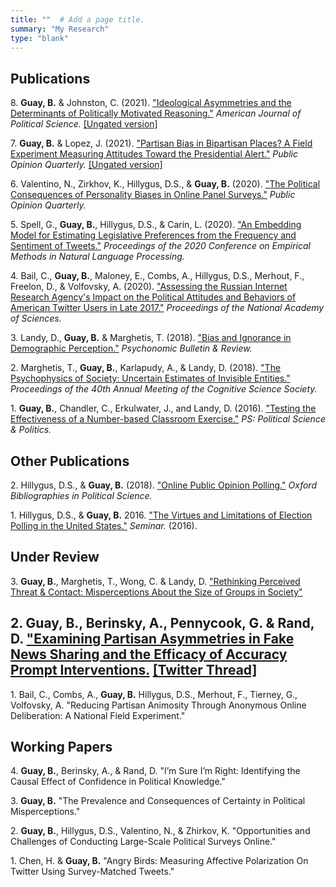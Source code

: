 ```yaml
---
title: ""  # Add a page title.
summary: "My Research"
type: "blank"  
---
```


## **Publications**



8\. **Guay, B.** & Johnston, C. (2021). ["Ideological Asymmetries and the Determinants of Politically Motivated Reasoning."](http://doi.org/10.1111/ajps.12624) *American Journal of Political Science.* [[Ungated version]](https://www.brianguay.com/files/GuayJohnston_2021_AJPS.pdf)

7\. **Guay, B.** & Lopez, J. (2021). ["Partisan Bias in Bipartisan Places? A Field Experiment Measuring Attitudes Toward the Presidential Alert."](https://doi.org/10.1093/poq/nfab010) *Public Opinion Quarterly.* [[Ungated version]](https://www.brianguay.com/files/GuayLopez_2021_POQ.pdf) 

6\. Valentino, N., Zirkhov, K., Hillygus, D.S., & **Guay, B.** (2020). ["The Political Consequences of Personality Biases in Online Panel Surveys."](https://doi.org/10.1093/poq/nfaa026) *Public Opinion Quarterly.* 

5\. Spell, G., **Guay, B.**, Hillygus, D.S., & Carin, L. (2020). ["An Embedding Model for Estimating Legislative Preferences from the Frequency and Sentiment of Tweets."](https://aclanthology.org/2020.emnlp-main.46.pdf) *Proceedings of the
2020 Conference on Empirical Methods in Natural Language Processing.*

4\. Bail, C., **Guay, B.**, Maloney, E., Combs, A., Hillygus, D.S., Merhout, F., Freelon, D., & Volfovsky, A. (2020). ["Assessing the Russian Internet Research Agency's Impact on the Political Attitudes and Behaviors of American Twitter Users in Late 2017."](https://www.pnas.org/content/early/2019/11/20/1906420116) *Proceedings of the National Academy of Sciences.* 

3\. Landy, D., **Guay, B.** & Marghetis, T. (2018). ["Bias and Ignorance in Demographic Perception."](https://link.springer.com/article/10.3758/s13423-017-1360-2) *Psychonomic Bulletin & Review.*

2\. Marghetis, T., **Guay, B.**, Karlapudy, A., & Landy, D. (2018). ["The Psychophysics of Society: Uncertain Estimates of Invisible Entities."](https://cogsci.mindmodeling.org/2018/papers/0155/0155.pdf) *Proceedings of the 40th Annual Meeting of the Cognitive Science Society.*

1\. **Guay, B.**, Chandler, C., Erkulwater, J., and Landy, D. (2016). ["Testing the Effectiveness of a Number-based Classroom Exercise."](https://www.cambridge.org/core/journals/ps-political-science-and-politics/article/testing-the-effectiveness-of-a-numberbased-classroom-exercise/E3F444F2E31340F7E63A833573B65AEC) *PS: Political Science & Politics.* 




## **Other Publications**


2\. Hillygus, D.S., & **Guay, B.** (2018). ["Online Public Opinion Polling."](https://www.oxfordbibliographies.com/view/document/obo-9780199756223/obo-9780199756223-0250.xml) *Oxford Bibliographies in Political Science.* 

1\. Hillygus, D.S., & **Guay, B.** 2016. ["The Virtues and Limitations of Election Polling in the United States."](https://sites.duke.edu/hillygus/files/2017/04/2016.HillygusGuay.Seminar.pdf) *Seminar.* (2016).

## **Under Review**

3\. **Guay, B.**, Marghetis, T., Wong, C. & Landy, D. ["Rethinking Perceived Threat & Contact:  Misperceptions About the Size of Groups in Society"](https://www.brianguay.com/files/Guay_2020_bayesianMisperceptions.pdf)

2\. **Guay, B.**, Berinsky, A., Pennycook, G. & Rand, D. ["Examining Partisan Asymmetries in Fake News Sharing and the Efficacy of Accuracy Prompt Interventions.](https://www.brianguay.com/files/Guay_2022_fakenewsAsymmetry.pdf) [[Twitter Thread]](https://twitter.com/BrianMGuay/status/1514617508728254467)
-

1\. Bail, C., Combs, A., **Guay, B.** Hillygus, D.S., Merhout, F., Tierney, G., Volfovsky, A. "Reducing Partisan Animosity Through Anonymous Online Deliberation: A National Field Experiment."

## **Working Papers** 

4\. **Guay, B.**, Berinsky, A., & Rand, D. "I’m Sure I’m Right: Identifying the Causal Effect of Confidence in Political Knowledge."

3\. **Guay, B.** "The Prevalence and Consequences of Certainty in Political Misperceptions." 

2\. **Guay, B.**, Hillygus, D.S., Valentino, N., & Zhirkov, K. "Opportunities and Challenges of Conducting Large-Scale Political Surveys Online." 

1\. Chen, H. & **Guay, B.** "Angry Birds: Measuring Affective Polarization On Twitter Using Survey-Matched Tweets." 




